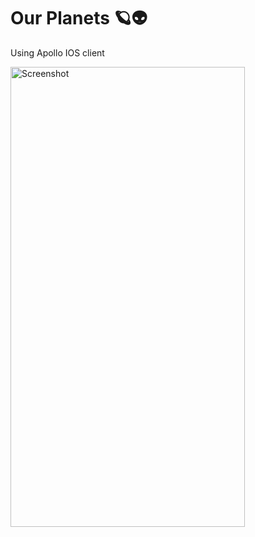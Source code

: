 # Our Planets 🪐👽

Using Apollo IOS client

<img src="./screenshot/ScreenRecording.gif" alt="Screenshot" width="375" height="736">